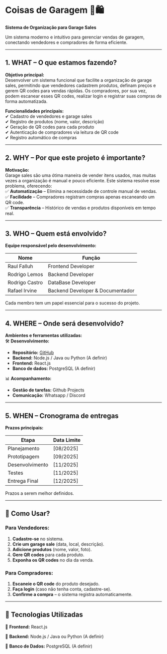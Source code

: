 # **Coisas de Garagem** 🚗🛍️  

**Sistema de Organização para Garage Sales**  

Um sistema moderno e intuitivo para gerenciar vendas de garagem, conectando vendedores e compradores de forma eficiente.  

---

## **1. WHAT – O que estamos fazendo?**  
**Objetivo principal:**  
Desenvolver um sistema funcional que facilite a organização de garage sales, permitindo que vendedores cadastrem produtos, definam preços e gerem QR codes para vendas rápidas. Os compradores, por sua vez, podem escanear esses QR codes, realizar login e registrar suas compras de forma automatizada.  

**Funcionalidades principais:**  
✔ Cadastro de vendedores e garage sales  
✔ Registro de produtos (nome, valor, descrição)  
✔ Geração de QR codes para cada produto  
✔ Autenticação de compradores via leitura de QR code  
✔ Registro automático de compras  

---

## **2. WHY – Por que este projeto é importante?**  
**Motivação:**  
Garage sales são uma ótima maneira de vender itens usados, mas muitas vezes a organização é manual e pouco eficiente. Este sistema resolve esse problema, oferecendo:  
✅ **Automatização** – Elimina a necessidade de controle manual de vendas.  
✅ **Facilidade** – Compradores registram compras apenas escaneando um QR code.  
✅ **Transparência** – Histórico de vendas e produtos disponíveis em tempo real.  

---

## **3. WHO – Quem está envolvido?**  
**Equipe responsável pelo desenvolvimento:**  

| Nome         | Função                     |  
|--------------|----------------------------|  
| Raul Falluh     | Frontend Developer            |  
| Rodrigo Lemos     | Backend Developer         |  
| Rodrigo Castro    | DataBase Developer                |  
| Rafael Irvine    | Backend Developer & Documentador             |  

Cada membro tem um papel essencial para o sucesso do projeto.  

---

## **4. WHERE – Onde será desenvolvido?**  
**Ambientes e ferramentas utilizadas:**  
🛠 **Desenvolvimento:**  
- **Repositório:** [GitHub](https://github.com/1harz/CoisasDeGaragem)  
- **Backend:** Node.js / Java ou Python (A definir)
- **Frontend:** React.js 
- **Banco de dados:** PostgreSQL (A definir)

📊 **Acompanhamento:**  
- **Gestão de tarefas:** Github Projects 
- **Comunicação:** Whatsapp / Discord  

---

## **5. WHEN – Cronograma de entregas**  
**Prazos principais:**  

| Etapa            | Data Limite     |  
|------------------|----------------|  
| Planejamento     | [08/2025]   |  
| Prototipagem     | [09/2025]   |  
| Desenvolvimento  | [11/2025]   |  
| Testes           | [11/2025]   |  
| Entrega Final    | [12/2025]   |  

Prazos a serem melhor definidos.

---

## **📌 Como Usar?**  

### **Para Vendedores:**  
1. **Cadastre-se** no sistema.  
2. **Crie um garage sale** (data, local, descrição).  
3. **Adicione produtos** (nome, valor, foto).  
4. **Gere QR codes** para cada produto.  
5. **Exponha os QR codes** no dia da venda.  

### **Para Compradores:**  
1. **Escaneie o QR code** do produto desejado.  
2. **Faça login** (caso não tenha conta, cadastre-se).  
3. **Confirme a compra** – o sistema registra automaticamente.  

---

## **🔄 Tecnologias Utilizadas**  
🔹 **Frontend:** React.js  

🔹 **Backend:** Node.js / Java ou Python (A definir)

🔹 **Banco de Dados:** PostgreSQL (A definir)
